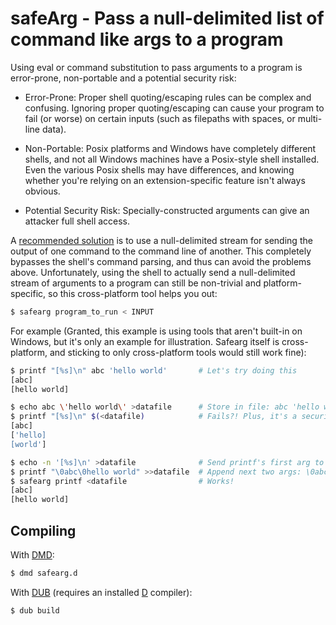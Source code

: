 safeArg - Pass a null-delimited list of command like args to a program
======================================================================

Using eval or command substitution to pass arguments to a program is error-prone, non-portable and a potential security risk:

- Error-Prone: Proper shell quoting/escaping rules can be complex and confusing. Ignoring proper quoting/escaping can cause your program to fail (or worse) on certain inputs (such as filepaths with spaces, or multi-line data).

- Non-Portable: Posix platforms and Windows have completely different shells, and not all Windows machines have a Posix-style shell installed. Even the various Posix shells may have differences, and knowing whether you're relying on an extension-specific feature isn't always obvious.

- Potential Security Risk: Specially-constructed arguments can give an attacker full shell access.

A [recommended solution](http://stackoverflow.com/questions/30720364/honoring-quoting-in-reading-shell-arguments-from-a-file)
is to use a null-delimited stream for sending the output of one command to the command line of another. This completely bypasses the shell's command parsing, and thus can avoid the problems above. Unfortunately, using the shell to actually send a null-delimited stream of arguments to a program can still be non-trivial and platform-specific, so this cross-platform tool helps you out:

```bash
$ safearg program_to_run < INPUT
```

For example (Granted, this example is using tools that aren't built-in on Windows, but it's only an example for illustration. Safearg itself is cross-platform, and sticking to only cross-platform tools would still work fine):
```bash
$ printf "[%s]\n" abc 'hello world'       # Let's try doing this
[abc]
[hello world]

$ echo abc \'hello world\' >datafile      # Store in file: abc 'hello world'
$ printf "[%s]\n" $(<datafile)            # Fails?! Plus, it's a security risk :(
[abc]
['hello]
[world']

$ echo -n '[%s]\n' >datafile              # Send printf's first arg to datafile
$ printf "\0abc\0hello world" >>datafile  # Append next two args: \0abc\0hello world
$ safearg printf <datafile                # Works!
[abc]
[hello world]
```

Compiling
---------

With [DMD](http://dlang.org):
```bash
$ dmd safearg.d
```

With [DUB](http://code.dlang.org/getting_started) (requires an installed [D](http://dlang.org) compiler):
```bash
$ dub build
```
